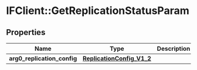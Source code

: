 # IFClient::GetReplicationStatusParam

## Properties
Name | Type | Description | Notes
------------ | ------------- | ------------- | -------------
**arg0_replication_config** | [**ReplicationConfig_V1_2**](ReplicationConfig_V1_2.md) |  | 


